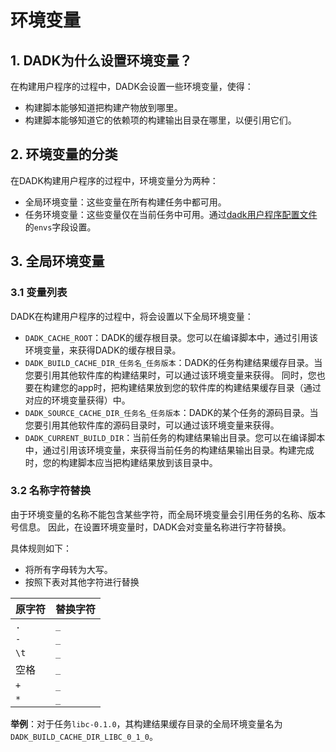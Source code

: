 # 环境变量

## 1. DADK为什么设置环境变量？

在构建用户程序的过程中，DADK会设置一些环境变量，使得：

- 构建脚本能够知道把构建产物放到哪里。
- 构建脚本能够知道它的依赖项的构建输出目录在哪里，以便引用它们。

## 2. 环境变量的分类

在DADK构建用户程序的过程中，环境变量分为两种：

- 全局环境变量：这些变量在所有构建任务中都可用。
- 任务环境变量：这些变量仅在当前任务中可用。通过[dadk用户程序配置文件](https://github.com/DragonOS-Community/DADK/blob/main/dadk-config/templates/config/userapp_config.toml)的`envs`字段设置。

## 3. 全局环境变量



### 3.1 变量列表

DADK在构建用户程序的过程中，将会设置以下全局环境变量：

- `DADK_CACHE_ROOT`：DADK的缓存根目录。您可以在编译脚本中，通过引用该环境变量，来获得DADK的缓存根目录。
- `DADK_BUILD_CACHE_DIR_任务名_任务版本`：DADK的任务构建结果缓存目录。当您要引用其他软件库的构建结果时，可以通过该环境变量来获得。
同时，您也要在构建您的app时，把构建结果放到您的软件库的构建结果缓存目录（通过对应的环境变量获得）中。
- `DADK_SOURCE_CACHE_DIR_任务名_任务版本`：DADK的某个任务的源码目录。当您要引用其他软件库的源码目录时，可以通过该环境变量来获得。
- `DADK_CURRENT_BUILD_DIR`：当前任务的构建结果输出目录。您可以在编译脚本中，通过引用该环境变量，来获得当前任务的构建结果输出目录。构建完成时，您的构建脚本应当把构建结果放到该目录中。

### 3.2 名称字符替换

由于环境变量的名称不能包含某些字符，而全局环境变量会引用任务的名称、版本号信息。
因此，在设置环境变量时，DADK会对变量名称进行字符替换。

具体规则如下：

- 将所有字母转为大写。
- 按照下表对其他字符进行替换


| 原字符 | 替换字符 |
| ------ | -------- |
| `.`    | `_`      |
| `-`    | `_`      |
| `\t`   | `_`      |
| 空格   | `_`      |
| `+`    | `_`      |
| `*`    | `_`      |

**举例**：对于任务`libc-0.1.0`，其构建结果缓存目录的全局环境变量名为`DADK_BUILD_CACHE_DIR_LIBC_0_1_0`。
